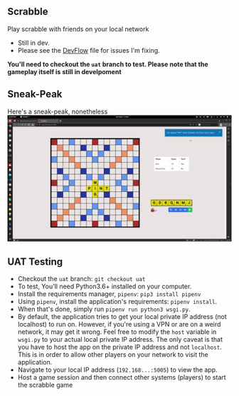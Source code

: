 ## Scrabble
Play scrabble with friends on your local network

* Still in dev.
* Please see the [DevFlow](DevFlow.md) file for issues I'm fixing.

**You'll need to checkout the `uat` branch to test. Please note that the gameplay itself is still in develpoment**

## Sneak-Peak
Here's a sneak-peak, nonetheless
![](screenshot.png)

## UAT Testing
- Checkout the `uat` branch: `git checkout uat`
- To test, You'll need Python3.6+ installed on your computer.
- Install the requirements manager, `pipenv`: `pip3 install pipenv`
- Using `pipenv`, install the application's requirements: `pipenv install`.
- When that's done, simply run `pipenv run python3 wsgi.py`.
- By default, the application tries to get your local private IP address (not localhost) to run on. However, if you're using a VPN or are on a weird network, it may get it wrong. Feel free to modify the `host` variable in `wsgi.py` to your actual local private IP address. The only caveat is that you have to host the app on the private IP address and not `localhost`. This is in order to allow other players on your network to visit the application.
- Navigate to your local IP address (`192.168...:5005`) to view the app. 
- Host a game session and then connect other systems (players) to start the scrabble game
